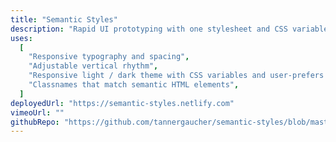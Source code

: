 ```yaml
---
title: "Semantic Styles"
description: "Rapid UI prototyping with one stylesheet and CSS variables"
uses:
  [
    "Responsive typography and spacing",
    "Adjustable vertical rhythm",
    "Responsive light / dark theme with CSS variables and user-prefers media query",
    "Classnames that match semantic HTML elements",
  ]
deployedUrl: "https://semantic-styles.netlify.com"
vimeoUrl: ""
githubRepo: "https://github.com/tannergaucher/semantic-styles/blob/master/src/components/index.css"
---
```

